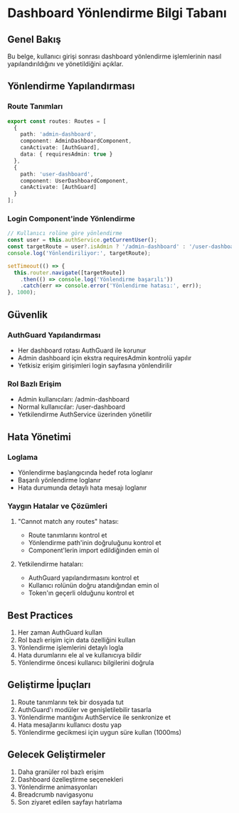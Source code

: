 # Dashboard Yönlendirme Bilgi Tabanı

## Genel Bakış
Bu belge, kullanıcı girişi sonrası dashboard yönlendirme işlemlerinin nasıl yapılandırıldığını ve yönetildiğini açıklar.

## Yönlendirme Yapılandırması

### Route Tanımları
```typescript
export const routes: Routes = [
  { 
    path: 'admin-dashboard', 
    component: AdminDashboardComponent,
    canActivate: [AuthGuard],
    data: { requiresAdmin: true }
  },
  { 
    path: 'user-dashboard', 
    component: UserDashboardComponent,
    canActivate: [AuthGuard]
  }
];
```

### Login Component'inde Yönlendirme
```typescript
// Kullanıcı rolüne göre yönlendirme
const user = this.authService.getCurrentUser();
const targetRoute = user?.isAdmin ? '/admin-dashboard' : '/user-dashboard';
console.log('Yönlendiriliyor:', targetRoute);

setTimeout(() => {
  this.router.navigate([targetRoute])
    .then(() => console.log('Yönlendirme başarılı'))
    .catch(err => console.error('Yönlendirme hatası:', err));
}, 1000);
```

## Güvenlik

### AuthGuard Yapılandırması
- Her dashboard rotası AuthGuard ile korunur
- Admin dashboard için ekstra requiresAdmin kontrolü yapılır
- Yetkisiz erişim girişimleri login sayfasına yönlendirilir

### Rol Bazlı Erişim
- Admin kullanıcıları: /admin-dashboard
- Normal kullanıcılar: /user-dashboard
- Yetkilendirme AuthService üzerinden yönetilir

## Hata Yönetimi

### Loglama
- Yönlendirme başlangıcında hedef rota loglanır
- Başarılı yönlendirme loglanır
- Hata durumunda detaylı hata mesajı loglanır

### Yaygın Hatalar ve Çözümleri
1. "Cannot match any routes" hatası:
   - Route tanımlarını kontrol et
   - Yönlendirme path'inin doğruluğunu kontrol et
   - Component'lerin import edildiğinden emin ol

2. Yetkilendirme hataları:
   - AuthGuard yapılandırmasını kontrol et
   - Kullanıcı rolünün doğru atandığından emin ol
   - Token'ın geçerli olduğunu kontrol et

## Best Practices
1. Her zaman AuthGuard kullan
2. Rol bazlı erişim için data özelliğini kullan
3. Yönlendirme işlemlerini detaylı logla
4. Hata durumlarını ele al ve kullanıcıya bildir
5. Yönlendirme öncesi kullanıcı bilgilerini doğrula

## Geliştirme İpuçları
1. Route tanımlarını tek bir dosyada tut
2. AuthGuard'ı modüler ve genişletilebilir tasarla
3. Yönlendirme mantığını AuthService ile senkronize et
4. Hata mesajlarını kullanıcı dostu yap
5. Yönlendirme gecikmesi için uygun süre kullan (1000ms)

## Gelecek Geliştirmeler
1. Daha granüler rol bazlı erişim
2. Dashboard özelleştirme seçenekleri
3. Yönlendirme animasyonları
4. Breadcrumb navigasyonu
5. Son ziyaret edilen sayfayı hatırlama 